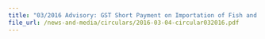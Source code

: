 ```yaml
---
title: "03/2016 Advisory: GST Short Payment on Importation of Fish and Other Marine Products through Jurong and Senoko Fishery Ports"
file_url: /news-and-media/circulars/2016-03-04-circular032016.pdf
---
```

